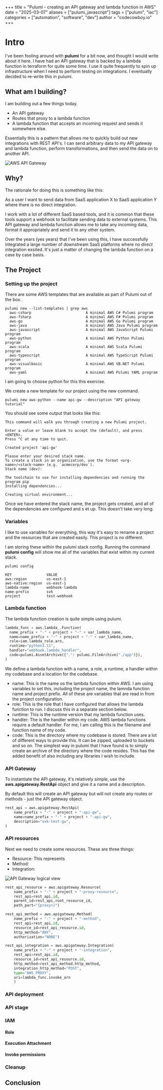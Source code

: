 +++
title = "Pulumi - creating an API gateway and lambda function in AWS"
date = "2025-03-07"
aliases = ["pulumi_javascript"]
tags = ["pulumi", "iac"]
categories = ["automation", "software", "dev"]
author = "codecowboy.io"
+++

# Intro
I've been fooling around with **pulumi** for a bit now, and thought I would write about it here. 
I have had an API gateway that is backed by a lambda function in terraform for quite some time. I use it quite frequently to spin up infrastructure when I need to perform testing on integrations. I eventually decided to re-write this in pulumi. 

## What am I building?
I am building out a few things today. 
- An API gateway
- Routes that proxy to a lambda function
- A lambda function that accepts an incoming request and sends it somewhere else.

Essentially this is a pattern that allows me to quickly build out new integrations with REST API's. 
I can send arbitrary data to my API gateway and lambda function, perform transformations, and then send the data on to another API.

![AWS API Gateway](/images/aws_api_gateway.jpg)

## Why?
The rationale for doing this is something like this:

As a user I want to send data from SaaS application X to SaaS application Y where there is no direct integration.

I work with a lot of different SaaS based tools, and it is common that these tools support a webhook to facilitate sending data to external systems. This API gateway and lambda function allows me to take any incoming data, format it appropriately and send it to any other system.

Over the years (yes years) that I've been using this, I have successfully integrated a large number of downstream SaaS platforms where no *direct* integration exsited. It's just a matter of changing the lambda function on a case by case basis.

## The Project 

### Setting up the project
There are some AWS templates that are available as part of Pulumi out of the box.

```Shell
pulumi new --list-templates | grep aws
  aws-csharp                         A minimal AWS C# Pulumi program
  aws-fsharp                         A minimal AWS F# Pulumi program
  aws-go                             A minimal AWS Go Pulumi program
  aws-java                           A minimal AWS Java Pulumi program
  aws-javascript                     A minimal AWS JavaScript Pulumi program
  aws-python                         A minimal AWS Python Pulumi program
  aws-scala                          A minimal AWS Scala Pulumi program
  aws-typescript                     A minimal AWS TypeScript Pulumi program
  aws-visualbasic                    A minimal AWS VB.NET Pulumi program
  aws-yaml                           A minimal AWS Pulumi YAML program

```

I am going to choose python for this this exercise.

We create a new template for our project using the new command.

```Shell
pulumi new aws-python --name api-gw --description "API gateway tutorial"
```

You should see some output that looks like this:

```Shell
This command will walk you through creating a new Pulumi project.

Enter a value or leave blank to accept the (default), and press <ENTER>.
Press ^C at any time to quit.

Created project 'api-gw'

Please enter your desired stack name.
To create a stack in an organization, use the format <org-name>/<stack-name> (e.g. `acmecorp/dev`).
Stack name (dev):

The toolchain to use for installing dependencies and running the program pip
Installing dependencies...

Creating virtual environment...
```

Once we have entered the stack name, the project gets created, and all of the dependencies are configured and s
et up.
This doesn't take very long.


### Variables
I like to use variables for everything, this way it's easy to rename a project and the resources that are created easily. This project is no different.

I am storing these within the pulumi stack config. Running the command **pulumi config** will show me all of the variables that exist within my current stack.

```Shell
pulumi config

KEY                VALUE
aws:region         us-east-1
aws-native:region  us-east-1
lambda-name        webhook-lambda
name-prefix        svk
project            test-webhook
```

### Lambda function
The lambda function creation is quite simple using pulumi.

```Python
lambda_func = aws.lambda_.Function(
  name_prefix + "-" + project + "-" + var_lambda_name,
  name=name_prefix + "-" + project + "-" + var_lambda_name,
  role=iam.lambda_role.arn,
  runtime="python3.11",
  handler="webhook.lambda_handler",
  code=pulumi.AssetArchive({".": pulumi.FileArchive("./app")}),
)
```

We define a lambda function with a name, a role, a runtime, a handler within my codebase and a location for the codebase.

- name: This is the name os the lambda function within AWS. I am using variables to set this, including the project name, the lamnda function name and project prefix. All of these are variables that are read in from the project configuration.
- role: This is the role that I have configured that allows the lambda function to run. I discuss this in a separate section below.
- runtime: This is the runtime version that my lambda function uses.
- handler: The is the handler within my code. AWS lambda functions require a default handler. For me, I am calling this is the filename and function name of my code.
- code: This is the directory where my codebase is stored. There are a lot of different ways to provide this. It can be zipped, uploaded to buckets and so on. The simplest way in pulumi that I have found is to simply create an archive of the directory where the code resides. This has the added benefit of also including any libraries I wish to include.


### API Gateway
To instantiate the API gateway, it's relatively simple, use the **aws.apigateway.RestApi** object and give it a name and a description.

By default this will create an API gateway but will not create any routes or methods - just the API gateway object.

```Python
rest_api = aws.apigateway.RestApi(
    name_prefix + "-" + project + "-api-gw",
    name=name_prefix + "-" + project + "-api-gw",
    description="svk-test-gw",
)
```

### API resources

Next we need to create some resources. These are three things:

- Resource: This represents 
- Method: 
- Integration:

![API Gateway logical view](/images/pulumi-api-gateway-logical.jpg)


```Python
rest_api_resource = aws.apigateway.Resource(
    name_prefix + "-" + project + "-proxy-resource",
    rest_api=rest_api.id,
    parent_id=rest_api.root_resource_id,
    path_part="{proxy+}")

rest_api_method = aws.apigateway.Method(
    name_prefix + "-" + project + "-method",
    rest_api=rest_api.id,
    resource_id=rest_api_resource.id,
    http_method="ANY",
    authorization="NONE")

rest_api_integration = aws.apigateway.Integration(
    name_prefix + "-" + project + "-integration",
    rest_api=rest_api.id,
    resource_id=rest_api_resource.id,
    http_method=rest_api_method.http_method,
    integration_http_method="POST",
    type="AWS_PROXY",
    uri=lambda_func.invoke_arn
    )
```

### API deployment

### API stage

### IAM

#### Role

#### Execution Attachment

#### Invoke permissions


### Cleanup


## Conclusion
